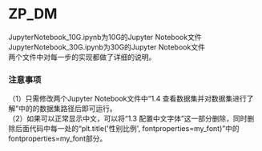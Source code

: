 # ZP_DM
JupyterNotebook_10G.ipynb为10G的Jupyter Notebook文件 <br>
JupyterNotebook_30G.ipynb为30G的Jupyter Notebook文件 <br>
两个文件中对每一步的实现都做了详细的说明。

### 注意事项
（1）只需修改两个Jupyter Notebook文件中“1.4 查看数据集并对数据集进行了解”中的的数据集路径后即可运行。 <br>
（2）如果可以正常显示中文，可以将“1.3 配置中文字体”这一部分删除，同时删除后面代码中每一处的“plt.title('性别比例', fontproperties=my_font)”中的fontproperties=my_font部分。
